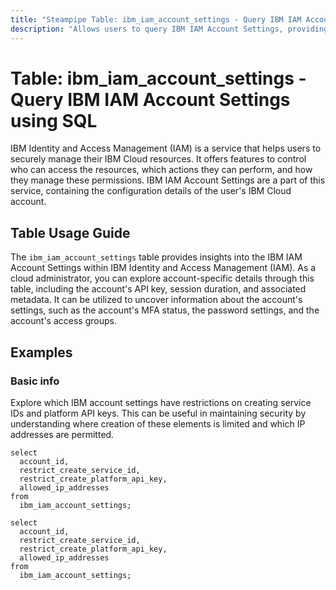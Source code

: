```yaml
---
title: "Steampipe Table: ibm_iam_account_settings - Query IBM IAM Account Settings using SQL"
description: "Allows users to query IBM IAM Account Settings, providing information about the configuration of their IBM Cloud account."
---
```


# Table: ibm_iam_account_settings - Query IBM IAM Account Settings using SQL

IBM Identity and Access Management (IAM) is a service that helps users to securely manage their IBM Cloud resources. It offers features to control who can access the resources, which actions they can perform, and how they manage these permissions. IBM IAM Account Settings are a part of this service, containing the configuration details of the user's IBM Cloud account.

## Table Usage Guide

The `ibm_iam_account_settings` table provides insights into the IBM IAM Account Settings within IBM Identity and Access Management (IAM). As a cloud administrator, you can explore account-specific details through this table, including the account's API key, session duration, and associated metadata. It can be utilized to uncover information about the account's settings, such as the account's MFA status, the password settings, and the account's access groups.

## Examples

### Basic info
Explore which IBM account settings have restrictions on creating service IDs and platform API keys. This can be useful in maintaining security by understanding where creation of these elements is limited and which IP addresses are permitted.

```sql+postgres
select
  account_id,
  restrict_create_service_id,
  restrict_create_platform_api_key,
  allowed_ip_addresses
from
  ibm_iam_account_settings;
```

```sql+sqlite
select
  account_id,
  restrict_create_service_id,
  restrict_create_platform_api_key,
  allowed_ip_addresses
from
  ibm_iam_account_settings;
```